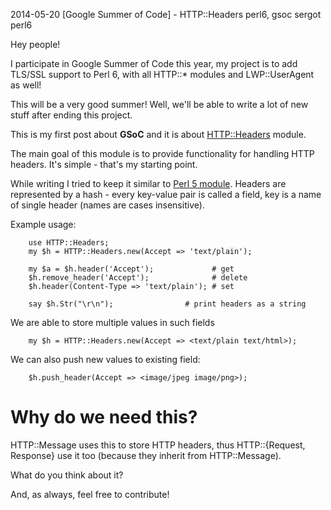 2014-05-20
[Google Summer of Code] - HTTP::Headers
perl6, gsoc
sergot
perl6

Hey people!

I participate in Google Summer of Code this year, my project is to add TLS/SSL support to Perl 6, with all HTTP::* modules and LWP::UserAgent as well!

This will be a very good summer! Well, we'll be able to write a lot of new stuff after ending this project.

This is my first post about **GSoC** and it is about [HTTP::Headers](https://github.com/sergot/http-headers) module.

The main goal of this module is to provide functionality for handling HTTP headers. It's simple - that's my starting point.

While writing I tried to keep it similar to [Perl 5 module](https://metacpan.org/pod/HTTP::Headers). Headers are represented by a hash - every key-value pair is called a field, key is a name of single header (names are cases insensitive).

Example usage:

        use HTTP::Headers;
        my $h = HTTP::Headers.new(Accept => 'text/plain');

        my $a = $h.header('Accept');             # get
        $h.remove_header('Accept');              # delete
        $h.header(Content-Type => 'text/plain'); # set

        say $h.Str("\r\n");                # print headers as a string

We are able to store multiple values in such fields

        my $h = HTTP::Headers.new(Accept => <text/plain text/html>);

We can also push new values to existing field:

        $h.push_header(Accept => <image/jpeg image/png>);

Why do we need this?
=====================

HTTP::Message uses this to store HTTP headers, thus HTTP::{Request, Response} use it too (because they inherit from HTTP::Message).

What do you think about it?

And, as always, feel free to contribute!
